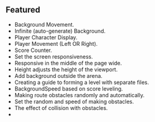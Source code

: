## Featured

- Background Movement.
- Infinite (auto-generate) Background.
- Player Character Display.
- Player Movement (Left OR Right).
- Score Counter.
- Set the screen responsiveness.
- Responsive in the middle of the page wide.
- Height adjusts the height of the viewport.
- Add background outside the arena.
- Creating a guide to forming a level with separate files.
- BackgroundSpeed based on score leveling.
- Making route obstacles randomly and automatically.
- Set the random and speed of making obstacles.
- The effect of collision with obstacles.
-
